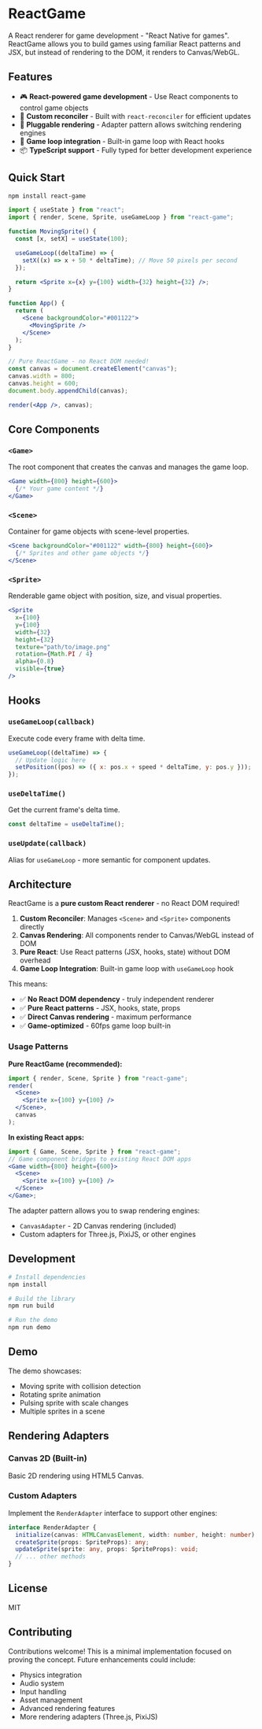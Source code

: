 # ReactGame

A React renderer for game development - "React Native for games". ReactGame allows you to build games using familiar React patterns and JSX, but instead of rendering to the DOM, it renders to Canvas/WebGL.

## Features

- 🎮 **React-powered game development** - Use React components to control game objects
- 🔄 **Custom reconciler** - Built with `react-reconciler` for efficient updates
- 🎨 **Pluggable rendering** - Adapter pattern allows switching rendering engines
- 🎯 **Game loop integration** - Built-in game loop with React hooks
- 📦 **TypeScript support** - Fully typed for better development experience

## Quick Start

```bash
npm install react-game
```

```jsx
import { useState } from "react";
import { render, Scene, Sprite, useGameLoop } from "react-game";

function MovingSprite() {
  const [x, setX] = useState(100);

  useGameLoop((deltaTime) => {
    setX((x) => x + 50 * deltaTime); // Move 50 pixels per second
  });

  return <Sprite x={x} y={100} width={32} height={32} />;
}

function App() {
  return (
    <Scene backgroundColor="#001122">
      <MovingSprite />
    </Scene>
  );
}

// Pure ReactGame - no React DOM needed!
const canvas = document.createElement("canvas");
canvas.width = 800;
canvas.height = 600;
document.body.appendChild(canvas);

render(<App />, canvas);
```

## Core Components

### `<Game>`

The root component that creates the canvas and manages the game loop.

```jsx
<Game width={800} height={600}>
  {/* Your game content */}
</Game>
```

### `<Scene>`

Container for game objects with scene-level properties.

```jsx
<Scene backgroundColor="#001122" width={800} height={600}>
  {/* Sprites and other game objects */}
</Scene>
```

### `<Sprite>`

Renderable game object with position, size, and visual properties.

```jsx
<Sprite
  x={100}
  y={100}
  width={32}
  height={32}
  texture="path/to/image.png"
  rotation={Math.PI / 4}
  alpha={0.8}
  visible={true}
/>
```

## Hooks

### `useGameLoop(callback)`

Execute code every frame with delta time.

```jsx
useGameLoop((deltaTime) => {
  // Update logic here
  setPosition((pos) => ({ x: pos.x + speed * deltaTime, y: pos.y }));
});
```

### `useDeltaTime()`

Get the current frame's delta time.

```jsx
const deltaTime = useDeltaTime();
```

### `useUpdate(callback)`

Alias for `useGameLoop` - more semantic for component updates.

## Architecture

ReactGame is a **pure custom React renderer** - no React DOM required!

1. **Custom Reconciler**: Manages `<Scene>` and `<Sprite>` components directly
2. **Canvas Rendering**: All components render to Canvas/WebGL instead of DOM
3. **Pure React**: Use React patterns (JSX, hooks, state) without DOM overhead
4. **Game Loop Integration**: Built-in game loop with `useGameLoop` hook

This means:

- ✅ **No React DOM dependency** - truly independent renderer
- ✅ **Pure React patterns** - JSX, hooks, state, props
- ✅ **Direct Canvas rendering** - maximum performance
- ✅ **Game-optimized** - 60fps game loop built-in

### Usage Patterns

**Pure ReactGame (recommended):**

```jsx
import { render, Scene, Sprite } from "react-game";
render(
  <Scene>
    <Sprite x={100} y={100} />
  </Scene>,
  canvas
);
```

**In existing React apps:**

```jsx
import { Game, Scene, Sprite } from "react-game";
// Game component bridges to existing React DOM apps
<Game width={800} height={600}>
  <Scene>
    <Sprite x={100} y={100} />
  </Scene>
</Game>;
```

The adapter pattern allows you to swap rendering engines:

- `CanvasAdapter` - 2D Canvas rendering (included)
- Custom adapters for Three.js, PixiJS, or other engines

## Development

```bash
# Install dependencies
npm install

# Build the library
npm run build

# Run the demo
npm run demo
```

## Demo

The demo showcases:

- Moving sprite with collision detection
- Rotating sprite animation
- Pulsing sprite with scale changes
- Multiple sprites in a scene

## Rendering Adapters

### Canvas 2D (Built-in)

Basic 2D rendering using HTML5 Canvas.

### Custom Adapters

Implement the `RenderAdapter` interface to support other engines:

```typescript
interface RenderAdapter {
  initialize(canvas: HTMLCanvasElement, width: number, height: number): void;
  createSprite(props: SpriteProps): any;
  updateSprite(sprite: any, props: SpriteProps): void;
  // ... other methods
}
```

## License

MIT

## Contributing

Contributions welcome! This is a minimal implementation focused on proving the concept. Future enhancements could include:

- Physics integration
- Audio system
- Input handling
- Asset management
- Advanced rendering features
- More rendering adapters (Three.js, PixiJS)
